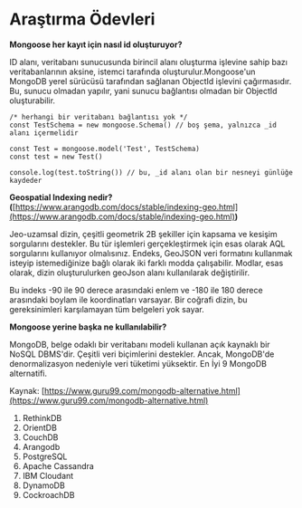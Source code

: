 # Araştırma Ödevleri

**Mongoose her kayıt için nasıl id oluşturuyor?**

ID alanı, veritabanı sunucusunda birincil alanı oluşturma işlevine sahip bazı veritabanlarının aksine, istemci tarafında oluşturulur.Mongoose'un MongoDB yerel sürücüsü tarafından sağlanan ObjectId işlevini çağırmasıdır. Bu, sunucu olmadan yapılır, yani sunucu bağlantısı olmadan bir ObjectId oluşturabilir.

```
/* herhangi bir veritabanı bağlantısı yok */
const TestSchema = new mongoose.Schema() // boş şema, yalnızca _id alanı içermelidir

const Test = mongoose.model('Test', TestSchema)
const test = new Test()

console.log(test.toString()) // bu, _id alanı olan bir nesneyi günlüğe kaydeder

```

**Geospatial Indexing  nedir?  (**[https://www.arangodb.com/docs/stable/indexing-geo.html](https://www.arangodb.com/docs/stable/indexing-geo.html)**)**

Jeo-uzamsal dizin, çeşitli geometrik 2B şekiller için kapsama ve kesişim sorgularını destekler. Bu tür işlemleri gerçekleştirmek için esas olarak AQL sorgularını kullanıyor olmalısınız. Endeks, GeoJSON veri formatını kullanmak isteyip istemediğinize bağlı olarak iki farklı modda çalışabilir. Modlar, esas olarak, dizin oluşturulurken geoJson alanı kullanılarak değiştirilir.

Bu indeks -90 ile 90 derece arasındaki enlem ve -180 ile 180 derece arasındaki boylam ile koordinatları varsayar. Bir coğrafi dizin, bu gereksinimleri karşılamayan tüm belgeleri yok sayar.

**Mongoose yerine başka ne kullanılabilir?**

MongoDB, belge odaklı bir veritabanı modeli kullanan açık kaynaklı bir NoSQL DBMS'dir. Çeşitli veri biçimlerini destekler. Ancak, MongoDB'de denormalizasyon nedeniyle veri tüketimi yüksektir. En İyi 9 MongoDB alternatifi. 

Kaynak: [https://www.guru99.com/mongodb-alternative.html](https://www.guru99.com/mongodb-alternative.html)

1. RethinkDB
2. OrientDB
3. CouchDB
4. Arangodb
5. PostgreSQL
6. Apache Cassandra
7. IBM Cloudant
8. DynamoDB
9. CockroachDB